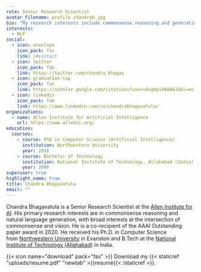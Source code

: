 ```yaml
---
role: Senior Research Scientist
avatar_filename: profile_chandrab.jpg
bio: "My research interests include commonsense reasoning and generation. "
interests:
  - NLP
social:
  - icon: envelope
    icon_pack: fas
    link: /#contact
  - icon: twitter
    icon_pack: fab
    link: https://twitter.com/chandra_bhagav
  - icon: graduation-cap
    icon_pack: fas
    link: https://scholar.google.com/citations?user=AsgHp14AAAAJ&hl=en
  - icon: linkedin
    icon_pack: fab
    link: https://www.linkedin.com/in/chandrabhagavatula/
organizations:
  - name: Allen Institute for Artificial Intelligence
    url: https://www.allenai.org/
education:
  courses:
    - course: PhD in Computer Science (Artificial Intelligence)
      institution: Northwestern University
      year: 2016
    - course: Bachelor of Technology
      institution: National Institute of Technology, Allahabad (India)
      year: 2006
superuser: true
highlight_name: true
title: Chandra Bhagavatula
email: ""
---
```

Chandra Bhagavatula is a Senior Research Scientist at the [Allen Institute for AI](https://allenai.org/). His primary research interests are in commonsense reasoning and natural language generation, with broad interests at the intersection of commonsense and vision. He is a co-recipient of the AAAI Outstanding paper award in 2020. He received his Ph.D. in Computer Science from [Northwestern University](https://www.northwestern.edu/) in Evanston and B.Tech at the [National Institute of Technology (Allahabad)](http://www.mnnit.ac.in/) in India. 

{{< icon name="download" pack="fas" >}} Download my {{< staticref "uploads/resume.pdf" "newtab" >}}resumé{{< /staticref >}}.